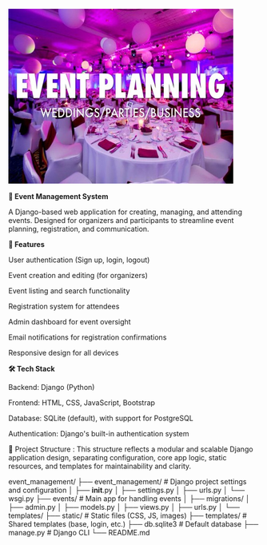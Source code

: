 ![Event_Manaement](Event.jpg)

**🎉 Event Management System**

A Django-based web application for creating, managing, and attending events. Designed for organizers and participants to streamline event planning, registration, and communication.

**🚀 Features**

User authentication (Sign up, login, logout)

Event creation and editing (for organizers)

Event listing and search functionality

Registration system for attendees

Admin dashboard for event oversight

Email notifications for registration confirmations

Responsive design for all devices

**🛠 Tech Stack**

Backend: Django (Python)

Frontend: HTML, CSS, JavaScript, Bootstrap

Database: SQLite (default), with support for PostgreSQL

Authentication: Django's built-in authentication system

📁 Project Structure :
     This structure reflects a modular and scalable Django application design, separating configuration, core app logic, static resources, and templates for maintainability and clarity.
    
event_management/
├── event_management/        # Django project settings and configuration
│   ├── __init__.py
│   ├── settings.py
│   ├── urls.py
│   └── wsgi.py
├── events/                  # Main app for handling events
│   ├── migrations/
│   ├── admin.py
│   ├── models.py
│   ├── views.py
│   ├── urls.py
│   └── templates/
├── static/                  # Static files (CSS, JS, images)
├── templates/               # Shared templates (base, login, etc.)
├── db.sqlite3               # Default database
├── manage.py                # Django CLI
└── README.md


